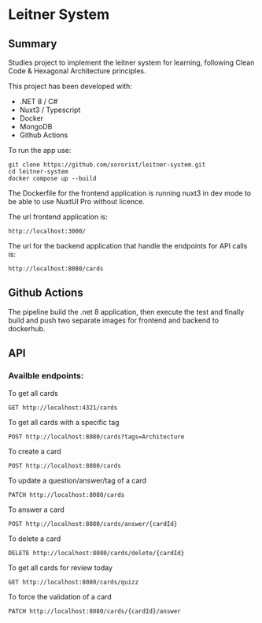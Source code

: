 # Leitner System

## Summary
Studies project to implement the leitner system for learning, following Clean Code & Hexagonal Architecture principles.

This project has been developed with:
- .NET 8 / C#
- Nuxt3 / Typescript
- Docker
- MongoDB
- Github Actions

To run the app use:

```
git clone https://github.com/xororist/leitner-system.git
cd leitner-system
docker compose up --build
```

The Dockerfile for the frontend application is running nuxt3 in dev mode to be able to use NuxtUI Pro without licence.

The url frontend application is:
```
http://localhost:3000/
```

The url for the backend application that handle the endpoints for API calls is:
```
http://localhost:8080/cards
```

## Github Actions

The pipeline build the .net 8 application, then execute the test and finally build and push two separate images for frontend and backend to dockerhub.

## API

### Availble endpoints:

To get all cards
```
GET http://localhost:4321/cards
```

To get all cards with a specific tag
```
POST http://localhost:8080/cards?tags=Architecture
```

To create a card
```
POST http://localhost:8080/cards
```

To update a question/answer/tag of a card
```
PATCH http://localhost:8080/cards
```

To answer a card
```
POST http://localhost:8080/cards/answer/{cardId}
```

To delete a card
```
DELETE http://localhost:8080/cards/delete/{cardId}
```

To get all cards for review today
```
GET http://localhost:8080/cards/quizz
```

To force the validation of a card
```
PATCH http://localhost:8080/cards/{cardId}/answer
```
